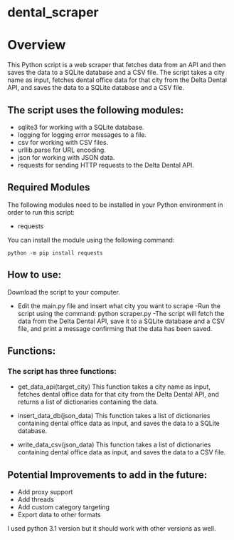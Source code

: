 # dental_scraper

# Overview
This Python script is a web scraper that fetches data from an API and then saves the data to a SQLite database and a CSV file. The script takes a city name as input, fetches dental office data for that city from the Delta Dental API, and saves the data to a SQLite database and a CSV file.

## The script uses the following modules:

- sqlite3 for working with a SQLite database.
- logging for logging error messages to a file.
- csv for working with CSV files.
- urllib.parse for URL encoding.
- json for working with JSON data.
- requests for sending HTTP requests to the Delta Dental API.

## Required Modules

The following modules need to be installed in your Python environment in order to run this script:

- requests

You can install the module using the following command:

```python -m pip install requests```

## How to use:

Download the script to your computer.

- Edit the main.py file and insert what city you want to scrape
-Run the script using the command: python scraper.py
-The script will fetch the data from the Delta Dental API, save it to a SQLite database and a CSV file, and print a message confirming that the data has been saved.

## Functions:

### The script has three functions:

- get_data_api(target_city)
This function takes a city name as input, fetches dental office data for that city from the Delta Dental API, and returns a list of dictionaries containing the data.

- insert_data_db(json_data)
This function takes a list of dictionaries containing dental office data as input, and saves the data to a SQLite database.

- write_data_csv(json_data)
This function takes a list of dictionaries containing dental office data as input, and saves the data to a CSV file.

## Potential Improvements to add in the future:

- Add proxy support
- Add threads
- Add custom category targeting
- Export data to other formats

I used python 3.1 version but it should work with other versions as well.
